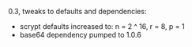
0.3, tweaks to defaults and dependencies:

  * scrypt defaults increased to: n = 2 ^ 16, r = 8, p = 1
  * base64 dependency pumped to 1.0.6
